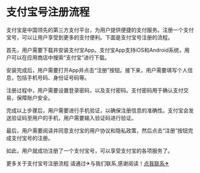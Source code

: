 # 支付宝号注册流程

支付宝是中国领先的第三方支付平台，为用户提供便捷的支付服务。注册一个支付宝号，可以让用户享受到更多的支付便利。下面是支付宝号注册的流程。

首先，用户需要下载并安装支付宝App。支付宝App支持iOS和Android系统，用户可以在应用商店中搜索“支付宝”进行下载。

安装完成后，用户需要打开App并点击“注册”按钮。接下来，用户需要填写个人信息，包括手机号码、身份证号码等。

注册过程中，用户需要设置登录密码，以及支付密码。支付密码用于确认支付交易，保障账户安全。

完成以上步骤后，用户需要进行手机验证，以确保注册信息的准确性。支付宝会发送验证码至用户的手机，用户需要输入验证码进行验证。

最后，用户需要阅读并同意支付宝的用户协议和隐私政策，然后点击“注册”按钮完成支付宝号的注册。

如此，用户就成功注册了一个支付宝号，可以享受支付宝的各项服务了。

更多关于支付宝号注册流程 请通过✈与我们联系,感谢阅读！[点我联系✈](https://ai.G208.com)